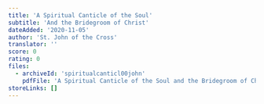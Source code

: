 ```yaml
---
title: 'A Spiritual Canticle of the Soul'
subtitle: 'And the Bridegroom of Christ'
dateAdded: '2020-11-05'
author: 'St. John of the Cross'
translator: ''
score: 0
rating: 0
files:
  - archiveId: 'spiritualcanticl00john'
    pdfFile: 'A Spiritual Canticle of the Soul and the Bridegroom of Christ by St John of the Cross.pdf'
storeLinks: []
---
```



